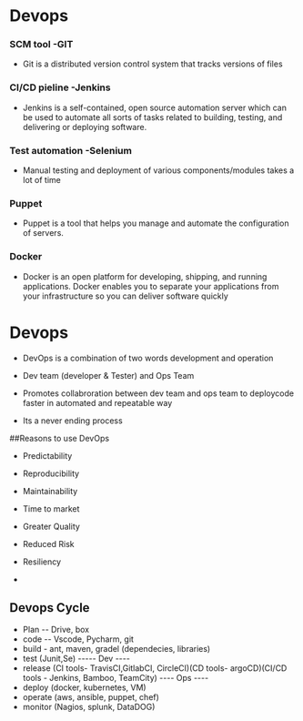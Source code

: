 # Devops

### SCM tool -GIT
- Git is a distributed version control system that tracks versions of files

### CI/CD pieline -Jenkins
- Jenkins is a self-contained, open source automation server which can be used to automate all sorts of tasks related to building, testing, and delivering or deploying software.

###  Test  automation -Selenium
- Manual testing and deployment of various components/modules takes a lot of time

### Puppet
- Puppet is a tool that helps you manage and automate the configuration of servers.

### Docker 
- Docker is an open platform for developing, shipping, and running applications. 
Docker enables you to separate your applications from your infrastructure so you can deliver software quickly


# Devops
- DevOps is a combination of two words development and operation

- Dev team (developer & Tester) and Ops Team

- Promotes collabroration between dev team and ops team to deploycode faster in automated and repeatable way

- Its a never ending process



##Reasons to use DevOps
- Predictability
- Reproducibility
- Maintainability
- Time to market
- Greater Quality
- Reduced Risk
- Resiliency

-
## Devops Cycle
- Plan -- Drive, box 
- code -- Vscode, Pycharm, git
- build -  ant, maven, gradel (dependecies, libraries)
- test (Junit,Se)
----- Dev ----
-  release (CI tools- TravisCI,GitlabCI, CircleCI)(CD tools- argoCD)(CI/CD tools - Jenkins, Bamboo, TeamCity)
---- Ops ----
- deploy (docker, kubernetes, VM)
- operate (aws, ansible, puppet, chef)
- monitor (Nagios, splunk, DataDOG)
